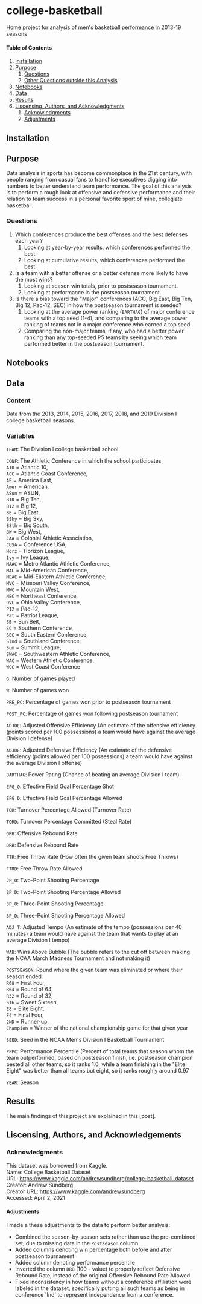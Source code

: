 # college-basketball
Home project for analysis of men's basketball performance in 2013-19 seasons

#### Table of Contents

1. [Installation](#installation)
2. [Purpose](#purpose)
    1. [Questions](#questions)
    2. [Other Questions outside this Analysis](#out_of_scope)
3. [Notebooks](#notebooks)
4. [Data](#data)
5. [Results](#results)
6. [Liscensing, Authors, and Acknowledgments](#liscensing)
    1. [Acknowledgments](#acknowledgments)
    2. [Adjustments](#adjustments)

## Installation<a name="installation"></a>

## Purpose<a name="purpose"></a>
Data analysis in sports has become commonplace in the 21st century, with people ranging from casual fans to franchise executives digging into numbers to better understand team performance. The goal of this analysis is to perform a rough look at offensive and defensive performance and their relation to team success in a personal favorite sport of mine, collegiate basketball.

### Questions<a name="questions"></a>
1. Which conferences produce the best offenses and the best defenses each year?
    1. Looking at year-by-year results, which conferences performed the best.
    2. Looking at cumulative results, which conferences performed the best.
2. Is a team with a better offense or a better defense more likely to have the most wins?
    1. Looking at season win totals, prior to postseason tournament.
    2. Looking at performance in the postseason tournament.
3. Is there a bias toward the "Major" conferences (ACC, Big East, Big Ten, Big 12, Pac-12, SEC) in how the postseason tournament is seeded?
    1. Looking at the average power ranking (`BARTHAG`) of major conference teams with a top seed (1-4), and comparing to the average power ranking of teams not in a major conference who earned a top seed.
    2. Comparing the non-major teams, if any, who had a better power ranking than any top-seeded P5 teams by seeing which team performed better in the postseason tournament.


## Notebooks<a name="notebooks"></a>

## Data<a name="data"></a>

### Content<a name="content"></a>
Data from the 2013, 2014, 2015, 2016, 2017, 2018, and 2019 Division I college basketball seasons.

### Variables<a name="variables"></a>
`TEAM`: The Division I college basketball school

`CONF`: The Athletic Conference in which the school participates  
    `A10` = Atlantic 10,  
    `ACC` = Atlantic Coast Conference,  
    `AE` = America East,  
    `Amer` = American,  
    `ASun` = ASUN,  
    `B10` = Big Ten,  
    `B12` = Big 12,  
    `BE` = Big East,  
    `BSky` = Big Sky,  
    `BSth` = Big South,  
    `BW` = Big West,  
    `CAA` = Colonial Athletic Association,  
    `CUSA` = Conference USA,  
    `Horz` = Horizon League,  
    `Ivy` = Ivy League,  
    `MAAC` = Metro Atlantic Athletic Conference,  
    `MAC` = Mid-American Conference,  
    `MEAC` = Mid-Eastern Athletic Conference,  
    `MVC` = Missouri Valley Conference,  
    `MWC` = Mountain West,  
    `NEC` = Northeast Conference,  
    `OVC` = Ohio Valley Conference,  
    `P12` = Pac-12,  
    `Pat` = Patriot League,  
    `SB` = Sun Belt,  
    `SC` = Southern Conference,  
    `SEC` = South Eastern Conference,  
    `Slnd` = Southland Conference,  
    `Sum` = Summit League,  
    `SWAC` = Southwestern Athletic Conference,  
    `WAC` = Western Athletic Conference,  
    `WCC` = West Coast Conference

`G`: Number of games played

`W`: Number of games won

`PRE_PC`: Percentage of games won prior to postseason tournament

`POST_PC`: Percentage of games won following postseason tournament

`ADJOE`: Adjusted Offensive Efficiency (An estimate of the offensive efficiency (points scored per 100 possessions) a team would have against the average Division I defense)

`ADJDE`: Adjusted Defensive Efficiency (An estimate of the defensive efficiency (points allowed per 100 possessions) a team would have against the average Division I offense)

`BARTHAG`: Power Rating (Chance of beating an average Division I team)

`EFG_O`: Effective Field Goal Percentage Shot

`EFG_D`: Effective Field Goal Percentage Allowed

`TOR`: Turnover Percentage Allowed (Turnover Rate)

`TORD`: Turnover Percentage Committed (Steal Rate)

`ORB`: Offensive Rebound Rate

`DRB`: Defensive Rebound Rate

`FTR`: Free Throw Rate (How often the given team shoots Free Throws)

`FTRD`: Free Throw Rate Allowed

`2P_O`: Two-Point Shooting Percentage

`2P_D`: Two-Point Shooting Percentage Allowed

`3P_O`: Three-Point Shooting Percentage

`3P_D`: Three-Point Shooting Percentage Allowed

`ADJ_T`: Adjusted Tempo (An estimate of the tempo (possessions per 40 minutes) a team would have against the team that wants to play at an average Division I tempo)

`WAB`: Wins Above Bubble (The bubble refers to the cut off between making the NCAA March Madness Tournament and not making it)

`POSTSEASON`: Round where the given team was eliminated or where their season ended  
    `R68` = First Four,  
    `R64` = Round of 64,  
    `R32` = Round of 32,  
    `S16` = Sweet Sixteen,  
    `E8` = Elite Eight,  
    `F4` = Final Four,  
    `2ND` = Runner-up,  
    `Champion` = Winner of the national championship game for that given year

`SEED`: Seed in the NCAA Men's Division I Basketball Tournament

`PFPC`: Performance Percentile (Percent of total teams that season whom the team outperformed, based on postseason finish, i.e. postseason champion bested all other teams, so it ranks 1.0, while a team finishing in the "Elite Eight" was better than all teams but eight, so it ranks roughly around 0.97

`YEAR`: Season

## Results<a name="results"></a>

The main findings of this project are explained in this [post].

## Liscensing, Authors, and Acknowledgements<a name="liscensing"></a>
### Acknowledgments<a name="acknowledgments"></a>
This dataset was borrowed from Kaggle.  
Name: College Basketball Dataset  
URL: https://www.kaggle.com/andrewsundberg/college-basketball-dataset  
Creator: Andrew Sundberg  
Creator URL: https://www.kaggle.com/andrewsundberg  
Accessed: April 2, 2021  

#### Adjustments<a name="adjustments"></a>
I made a these adjustments to the data to perform better analysis:
* Combined the season-by-season sets rather than use the pre-combined set, due to missing data in the `Postseason` column
* Added columns denoting win percentage both before and after postseason tournament
* Added column denoting performance percentile
* Inverted the column `DRB` (100 - value) to properly reflect Defensive Rebound Rate, instead of the original Offensive Rebound Rate Allowed
* Fixed inconsistency in how teams without a conference affiliation were labeled in the dataset, specifically putting all such teams as being in conference 'Ind' to represent independence from a conference.